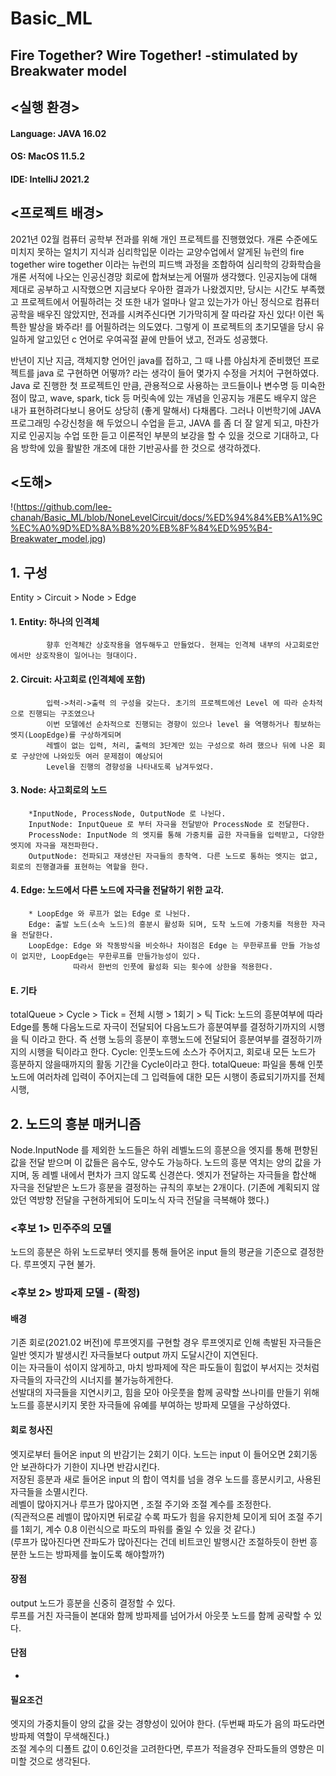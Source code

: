 Basic_ML
=============
Fire Together? Wire Together! -stimulated by Breakwater model
-----------------------------
## <실행 환경>
#### Language:   JAVA 16.02
#### OS:         MacOS 11.5.2
#### IDE:        IntelliJ 2021.2


## <프로젝트 배경>
2021년 02월 컴퓨터 공학부 전과를 위해 개인 프로젝트를 진행했었다.
개론 수준에도 미치지 못하는 얼치기 지식과 심리학입문 이라는 교양수업에서 알게된
뉴런의 fire together wire together 이라는 뉴런의 피드백 과정을 조합하여
심리학의 강화학습을 개론 서적에 나오는 인공신경망 회로에 합쳐보는게 어떨까 생각했다.
인공지능에 대해 제대로 공부하고 시작했으면 지금보다 우아한 결과가 나왔겠지만, 당시는 시간도 부족했고
프로젝트에서 어필하려는 것 또한 내가 얼마나 알고 있는가가 아닌 정식으로 컴퓨터공학을 배우진 않았지만,
전과를 시켜주신다면 기가막히게 잘 따라갈 자신 있다! 이런 독특한 발상을 봐주라! 를 어필하려는 의도였다.
그렇게 이 프로젝트의 초기모델을 당시 유일하게 알고있던 c 언어로 우여곡절 끝에 만들어 냈고, 전과도 성공했다.

 반년이 지난 지금, 객체지향 언어인 java를 접하고, 그 때 나름 야심차게 준비했던 프로젝트를 java 로 구현하면 어떻까?
라는 생각이 들어 몇가지 수정을 거치어 구현하였다.
 Java 로 진행한 첫 프로젝트인 만큼, 관용적으로 사용하는 코드들이나 변수명 등 미숙한점이 많고,
wave, spark, tick 등 머릿속에 있는 개념을 인공지능 개론도 배우지 않은 내가 표현하려다보니
용어도 상당히 (좋게 말해서) 다채롭다.
 그러나 이번학기에 JAVA프로그래밍 수강신청을 해 두었으니 수업을 듣고, JAVA 를 좀 더 잘 알게 되고, 마찬가지로
인공지능 수업 또한 듣고 이론적인 부분의 보강을 할 수 있을 것으로 기대하고, 다음 방학에 있을 활발한 개조에 대한
기반공사를 한 것으로 생각하겠다.


## <도해>
!(https://github.com/lee-chanah/Basic_ML/blob/NoneLevelCircuit/docs/%ED%94%84%EB%A1%9C%EC%A0%9D%ED%8A%B8%20%EB%8F%84%ED%95%B4-Breakwater_model.jpg)

## 1. 구성


Entity > Circuit > Node > Edge
#### 1. Entity: 하나의 인격체
            향후 인격체간 상호작용을 염두해두고 만들었다. 현제는 인격체 내부의 사고회로안에서만 상호작용이 일어나는 형대이다.
#### 2. Circuit: 사고회로 (인격체에 포함)
            입력->처리->출력 의 구성을 갖는다. 초기의 프로젝트에선 Level 에 따라 순차적으로 진행되는 구조였으나
            이번 모델에선 순차적으로 진행되는 경향이 있으나 level 을 역행하거나 횡보하는 엣지(LoopEdge)를 구상하게되며
            레벨이 없는 입력, 처리, 출력의 3단계만 있는 구성으로 하려 했으나 뒤에 나온 회로 구상안에 나와있듯 여러 문제점이 예상되어
            Level을 진행의 경향성을 나타내도록 남겨두었다.
#### 3. Node: 사고회로의 노드
        *InputNode, ProcessNode, OutputNode 로 나뉜다.
        InputNode: InputQueue 로 부터 자극을 전달받아 ProcessNode 로 전달한다.
        ProcessNode: InputNode 의 엣지를 통해 가중치를 곱한 자극들을 입력받고, 다양한 엣지에 자극을 재전파한다.
        OutputNode: 전파되고 재생산된 자극들의 종착역. 다른 노드로 통하는 엣지는 없고, 회로의 진행결과를 표현하는 역할을 한다.
#### 4. Edge: 노드에서 다른 노드에 자극을 전달하기 위한 교각.
        * LoopEdge 와 루프가 없는 Edge 로 나뉜다.
        Edge: 출발 노드(소속 노드)의 흥분시 활성화 되며, 도착 노드에 가중치를 적용한 자극을 전달한다.
        LoopEdge: Edge 와 작동방식을 비슷하나 차이점은 Edge 는 무한루프를 만들 가능성이 없지만, LoopEdge는 무한루프를 만들가능성이 있다.
                  따라서 한번의 인풋에 활성화 되는 횟수에 상한을 적용한다.
#### E. 기타
totalQueue > Cycle > Tick
= 전체 시행 > 1회기 > 틱
        Tick: 노드의 흥분여부에 따라 Edge를 통해 다음노드로 자극이 전달되어 다음노드가 흥분여부를 결정하기까지의 시행을 틱 이라고 한다.
        즉 선행 노등의 흥분이 후행노드에 전달되어 흥분여부를 결정하기까지의 시행을 틱이라고 한다.
        Cycle: 인풋노드에 소스가 주어지고, 회로내 모든 노드가 흥분하지 않을때까지의 활동 기간을 Cycle이라고 한다.
        totalQueue: 파일을 통해 인풋 노드에 여러차례 입력이 주어지는데 그 입력들에 대한 모든 시행이 종료되기까지를 전체 시행,



## 2. 노드의 흥분 매커니즘


Node.InputNode 를 제외한 노드들은 하위 레벨노드의 흥분으을 엣지를 통해 편향된 값을 전달 받으며 이 값들은 음수도, 양수도 가능하다.
노드의 흥분 역치는 양의 값을 가지며, 동 레벨 내에서 편차가 크지 않도록 신경쓴다.
엣지가 전달하는 자극들을 합산해 자극을 전달받은 노드가 흥분을 결정하는 규칙의 후보는 2개이다.
(기존에 계획되지 않았던 역방향 전달을 구현하게되어 도미노식 자극 전달을 극복해야 했다.)

### <후보 1> 민주주의 모델
노드의 흥분은 하위 노드로부터 엣지를 통해 들어온 input 들의 평균을 기준으로 결정한다.
루프엣지 구현 불가.


### <후보 2> 방파제 모델 - (확정)
#### 배경
기존 회로(2021.02 버전)에 루프엣지를 구현할 경우 루프엣지로 인해 촉발된 자극들은 일반 엣지가 발생시킨 자극들보다 output 까지 도달시간이 지연된다.   
이는 자극들이 섞이지 않게하고, 마치 방파제에 작은 파도들이 힘없이 부서지는 것처럼 자극들의 자극간의 시너지를 불가능하게한다.   
선발대의 자극들을 지연시키고, 힘을 모아 아웃풋을 함께 공략할 쓰나미를 만들기 위해 노드를 흥분시키지 못한 자극들에 유예를 부여하는 방파제 모델을 구상하였다.   
   
#### 회로 청사진
엣지로부터 들어온 input 의 반감기는 2회기 이다. 노드는 input 이 들어오면 2회기동안 보관하다가 기한이 지나면 반감시킨다.   
저장된 흥분과 새로 들어온 input 의 합이 역치를 넘을 경우 노드를 흥분시키고, 사용된 자극들을 소멸시킨다.   
레벨이 많아지거나 루프가 많아지면 , 조절 주기와 조절 계수를 조정한다.   
(직관적으론 레벨이 많아지면 뒤로갈 수록 파도가 힘을 유지한체 모이게 되어 조절 주기를 1회기, 계수 0.8 이런식으로 파도의 파워를 줄일 수 있을 것 같다.)   
(루프가 많아진다면 잔파도가 많아진다는 건데 비트코인 발행시간 조절하듯이 한번 흥분한 노드는 방파제를 높이도록 해야할까?)   
   
#### 장점   
output 노드가 흥분을 신중히 결정할 수 있다.   
루프를 거친 자극들이 본대와 함께 방파제를 넘어가서 아웃풋 노드를 함께 공략할 수 있다.   
   
#### 단점   
-
   
#### 필요조건   
엣지의 가중치들이 양의 값을 갖는 경향성이 있어야 한다. (두번째 파도가 음의 파도라면 방파제 역할이 무색해진다.)   
조절 계수의 디폴트 값이 0.6인것을 고려한다면, 루프가 적을경우 잔파도들의 영향은 미미할 것으로 생각된다.   
   
